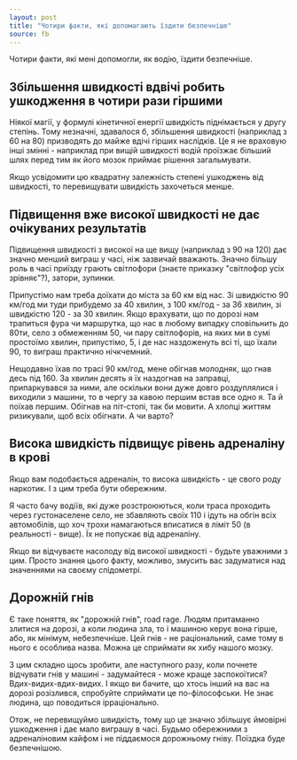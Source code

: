 ```yaml
---
layout: post
title: "Чотири факти, які допомагають їздити безпечніше"
source: fb
---
```


Чотири факти, які мені допомогли, як водію, їздити безпечніше.

## Збільшення швидкості вдвічі робить ушкодження в чотири рази гіршими

Ніякої магії, у формулі кінетичної енергії швидкість піднімається у другу степінь. Тому незначні, здавалося б, збільшення швидкості (наприклад з 60 на 80) призводять до майже вдічі гірших наслідків. Це я не враховую інші змінні - наприклад при вищій швидкості водій проїзжає більший шлях перед тим як його мозок приймає рішення загальмувати. 

Якщо усвідомити цю квадратну залежність степені ушкоджень від швидкості, то перевищувати швидкість захочеться менше.

## Підвищення вже високої швидкості не дає очікуваних результатів

Підвищення швидкості з високої на ще вищу (наприклад з 90 на 120) дає значно менший виграш у часі, ніж зазвичай вважають. Значно більшу роль в часі приїзду грають світлофори (знаєте приказку "світлофор усіх зрівняє"?), затори, зупинки.

Припустімо нам треба доїхати до міста за 60 км від нас. Зі швидкістю 90 км/год ми туди прибудемо за 40 хвилин, з 100 км/год - за 36 хвилин, зі швидкістю 120 - за 30 хвилин. Якщо врахувати, що по дорозі нам трапиться фура чи маршрутка, що нас в любому випадку сповільнить до 80ти, село з обмеженням 50, чи пару світлофорів, на яких ми в сумі простоїмо хвилин, припустімо, 5, і де нас наздоженуть всі ті, що їхали 90, то виграш практично нічкчемний. 

Нещодавно їхав по трасі 90 км/год, мене обігнав молодняк, що гнав десь під 160. За хвилин десять я їх наздогнав на заправці, припаркувався за ними, але оскільки вони дуже довго роздуплялися і виходили з машини, то в чергу за кавою першим встав все одно я. Та й поїхав першим. Обігнав на піт-стопі, так би мовити. А хлопці життям ризикували, щоб всіх обігнати. А чи варто?

## Висока швидкість підвищує рівень адреналіну в крові

Якщо вам подобається адреналін, то висока швидкість - це свого роду наркотик. І з цим треба бути обережним. 

Я часто бачу водіїв, які дуже розстроюються, коли траса проходить через густонаселене село, не збавляють своїх 110 і ідуть на обгін всіх автомобілів, що хоч трохи намагаються вписатися в ліміт 50 (в реальності - вище). Їх не попускає від адреналіну. 

Якщо ви відчуваєте насолоду від високої швидкості - будьте уважними з цим. Просто знання цього факту, можливо, змусить вас задуматися над значеннями на своєму спідометрі.

## Дорожній гнів

Є таке поняття, як "дорожній гнів", road rage. Людям притаманно злитися на дорозі, а коли людина зла, то і машиною керує вона гірше, або, як мінімум, небезпечніше. Цей гнів - не раціональний, саме тому в нього є особлива назва. Можна це сприймати як хибу нашого мозку. 

З цим складно щось зробити, але наступного разу, коли почнете відчувати гнів у машині - задумайтеся - може краще заспокоїтися? Вдих-видих-вдих-видих. І якщо ви бачите, що хтось інший на вас на дорозі розізлився, спробуйте сприймати це по-філософськи. Не знає людина, що поводиться ірраціонально.

Отож, не перевищуймо швидкість, тому що це значно збільшує ймовірні ушкодження і дає мало виграшу в часі. Будьмо обережними з адреналіновим кайфом і не піддаємося дорожньому гніву. Поїздка буде безпечнішою.
